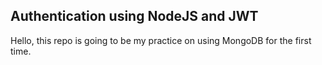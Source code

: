 ## Authentication using NodeJS and JWT

Hello, this repo is going to be my practice on using MongoDB for the first time. 
